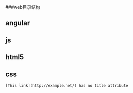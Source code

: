 ###web目录结构
## angular
	
## js

## html5

## css
	[This link](http://example.net/) has no title attribute